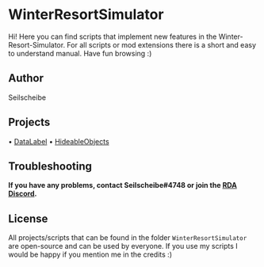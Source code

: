 # WinterResortSimulator
Hi! Here you can find scripts that implement new features in the Winter-Resort-Simulator. For all scripts or mod extensions there is a short and easy to understand manual.
Have fun browsing :)
## Author
Seilscheibe
## Projects
• [DataLabel](https://github.com/Seilscheibe/WinterResortSimulator/tree/main/LUA/DataLabel)
• [HideableObjects](https://github.com/Seilscheibe/WinterResortSimulator/tree/main/LUA/MiniScripts/HideableObejct)
## Troubleshooting
**If you have any problems, contact Seilscheibe#4748 or join the [RDA Discord](https://discord.gg/DGPassBKH8).**
## License
All projects/scripts that can be found in the folder ``WinterResortSimulator`` are open-source and can be used by everyone. If you use my scripts I would be happy if you mention me in the credits :)
